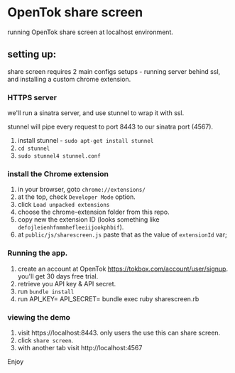# OpenTok share screen
running OpenTok share screen at localhost environment.

## setting up:
share screen requires 2 main configs setups - running server behind ssl, and installing a custom chrome extension.

### HTTPS server
we'll run a sinatra server, and use stunnel to wrap it with ssl.

stunnel will pipe every request to port 8443 to our sinatra port (4567).

1. install stunnel - `sudo apt-get install stunnel`
2. `cd stunnel`
3. `sudo stunnel4 stunnel.conf`

### install the Chrome extension

1. in your browser, goto `chrome://extensions/`
2. at the top, check `Developer Mode` option.
3. click `Load unpacked extensions`
4. choose the chrome-extension folder from this repo.
5. copy new the extension ID (looks something like `defojleienhfnmmhefleeiijookphbif`).
6. at `public/js/sharescreen.js` paste that as the value of `extensionId` var;

### Running the app.

1. create an account at OpenTok https://tokbox.com/account/user/signup. you'll get 30 days free trial.
2. retrieve you API key & API secret.
3. run `bundle install`
4. run API_KEY=<YOUR API KEY> API_SECRET=<YOUR API SECRET> bundle exec ruby sharescreen.rb

### viewing the demo
1. visit https://localhost:8443. only users the use this can share screen.
2. click `share screen`.
3. with another tab visit http://localhost:4567

Enjoy
